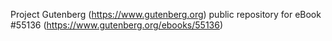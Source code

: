 Project Gutenberg (https://www.gutenberg.org) public repository for
eBook #55136 (https://www.gutenberg.org/ebooks/55136)
